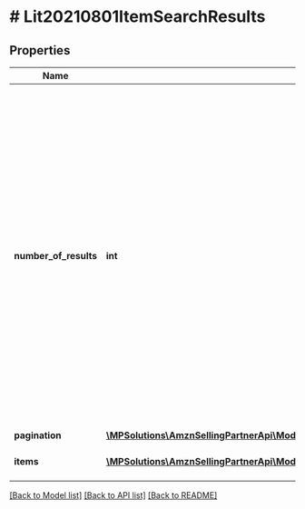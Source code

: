 # # Lit20210801ItemSearchResults

## Properties

Name | Type | Description | Notes
------------ | ------------- | ------------- | -------------
**number_of_results** | **int** | The total number of selling partner listings items found for the search criteria (only results up to the page count limit will be returned per request regardless of the number found).  Note: The maximum number of items (SKUs) that can be returned and paged through is 1000. |
**pagination** | [**\MPSolutions\AmznSellingPartnerApi\Models\ListingsItems20210801\Lit20210801Pagination**](Lit20210801Pagination.md) |  | [optional]
**items** | [**\MPSolutions\AmznSellingPartnerApi\Models\ListingsItems20210801\Lit20210801Item[]**](Lit20210801Item.md) | A list of listings items. |

[[Back to Model list]](../../README.md#models) [[Back to API list]](../../README.md#endpoints) [[Back to README]](../../README.md)
